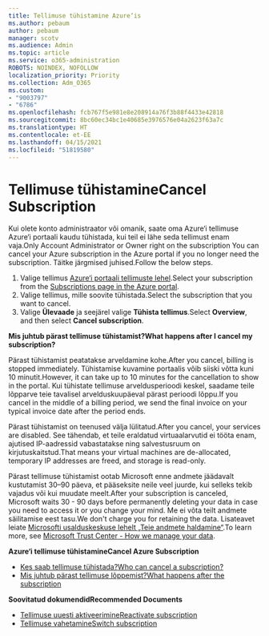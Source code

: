 ```yaml
---
title: Tellimuse tühistamine Azure‘is
ms.author: pebaum
author: pebaum
manager: scotv
ms.audience: Admin
ms.topic: article
ms.service: o365-administration
ROBOTS: NOINDEX, NOFOLLOW
localization_priority: Priority
ms.collection: Adm_O365
ms.custom:
- "9003797"
- "6786"
ms.openlocfilehash: fcb767f5e981e8e208914a76f3b88f4433e42818
ms.sourcegitcommit: 8bc60ec34bc1e40685e3976576e04a2623f63a7c
ms.translationtype: HT
ms.contentlocale: et-EE
ms.lasthandoff: 04/15/2021
ms.locfileid: "51819580"
---
```

# <a name="cancel-subscription"></a><span data-ttu-id="abf0f-102">Tellimuse tühistamine</span><span class="sxs-lookup"><span data-stu-id="abf0f-102">Cancel Subscription</span></span>

<span data-ttu-id="abf0f-103">Kui olete konto administraator või omanik, saate oma Azure‘i tellimuse Azure‘i portaali kaudu tühistada, kui teil ei lähe seda tellimust enam vaja.</span><span class="sxs-lookup"><span data-stu-id="abf0f-103">Only Account Administrator or Owner right on the subscription You can cancel your Azure subscription in the Azure portal if you no longer need the subscription.</span></span> <span data-ttu-id="abf0f-104">Täitke järgmised juhised.</span><span class="sxs-lookup"><span data-stu-id="abf0f-104">Follow the below steps.</span></span>

1. <span data-ttu-id="abf0f-105">Valige tellimus [Azure‘i portaali tellimuste lehel](https://portal.azure.com/#blade/Microsoft_Azure_Billing/SubscriptionsBlade).</span><span class="sxs-lookup"><span data-stu-id="abf0f-105">Select your subscription from the [Subscriptions page in the Azure portal](https://portal.azure.com/#blade/Microsoft_Azure_Billing/SubscriptionsBlade).</span></span>
2. <span data-ttu-id="abf0f-106">Valige tellimus, mille soovite tühistada.</span><span class="sxs-lookup"><span data-stu-id="abf0f-106">Select the subscription that you want to cancel.</span></span>
3. <span data-ttu-id="abf0f-107">Valige **Ülevaade** ja seejärel valige **Tühista tellimus**.</span><span class="sxs-lookup"><span data-stu-id="abf0f-107">Select **Overview**, and then select **Cancel subscription**.</span></span>

<span data-ttu-id="abf0f-108">**Mis juhtub pärast tellimuse tühistamist?**</span><span class="sxs-lookup"><span data-stu-id="abf0f-108">**What happens after I cancel my subscription?**</span></span>

<span data-ttu-id="abf0f-109">Pärast tühistamist peatatakse arveldamine kohe.</span><span class="sxs-lookup"><span data-stu-id="abf0f-109">After you cancel, billing is stopped immediately.</span></span> <span data-ttu-id="abf0f-110">Tühistamise kuvamine portaalis võib siiski võtta kuni 10 minutit.</span><span class="sxs-lookup"><span data-stu-id="abf0f-110">However, it can take up to 10 minutes for the cancellation to show in the portal.</span></span> <span data-ttu-id="abf0f-111">Kui tühistate tellimuse arveldusperioodi keskel, saadame teile lõpparve teie tavalisel arvelduskuupäeval pärast perioodi lõppu.</span><span class="sxs-lookup"><span data-stu-id="abf0f-111">If you cancel in the middle of a billing period, we send the final invoice on your typical invoice date after the period ends.</span></span>

<span data-ttu-id="abf0f-112">Pärast tühistamist on teenused välja lülitatud.</span><span class="sxs-lookup"><span data-stu-id="abf0f-112">After you cancel, your services are disabled.</span></span> <span data-ttu-id="abf0f-113">See tähendab, et teile eraldatud virtuaalarvutid ei tööta enam, ajutised IP-aadressid vabastatakse ning salvestusruum on kirjutuskaitstud.</span><span class="sxs-lookup"><span data-stu-id="abf0f-113">That means your virtual machines are de-allocated, temporary IP addresses are freed, and storage is read-only.</span></span>

<span data-ttu-id="abf0f-114">Pärast tellimuse tühistamist ootab Microsoft enne andmete jäädavalt kustutamist 30–90 päeva, et pääseksite neile veel juurde, kui selleks tekib vajadus või kui muudate meelt.</span><span class="sxs-lookup"><span data-stu-id="abf0f-114">After your subscription is canceled, Microsoft waits 30 - 90 days before permanently deleting your data in case you need to access it or you change your mind.</span></span> <span data-ttu-id="abf0f-115">Me ei võta teilt andmete säilitamise eest tasu.</span><span class="sxs-lookup"><span data-stu-id="abf0f-115">We don't charge you for retaining the data.</span></span> <span data-ttu-id="abf0f-116">Lisateavet leiate [Microsofti usalduskeskuse lehelt „Teie andmete haldamine“](https://go.microsoft.com/fwLink/p/?LinkID=822930&clcid=0x409).</span><span class="sxs-lookup"><span data-stu-id="abf0f-116">To learn more, see [Microsoft Trust Center - How we manage your data](https://go.microsoft.com/fwLink/p/?LinkID=822930&clcid=0x409).</span></span>

<span data-ttu-id="abf0f-117">**Azure‘i tellimuse tühistamine**</span><span class="sxs-lookup"><span data-stu-id="abf0f-117">**Cancel Azure Subscription**</span></span>

- [<span data-ttu-id="abf0f-118">Kes saab tellimuse tühistada?</span><span class="sxs-lookup"><span data-stu-id="abf0f-118">Who can cancel a subscription?</span></span>](https://docs.microsoft.com/azure/billing/billing-how-to-cancel-azure-subscription?WT.mc_id=Portal-Microsoft_Azure_Support#who-can-cancel-a-subscription)
- [<span data-ttu-id="abf0f-119">Mis juhtub pärast tellimuse lõppemist?</span><span class="sxs-lookup"><span data-stu-id="abf0f-119">What happens after the subscription</span></span>](https://docs.microsoft.com/azure/billing/billing-how-to-cancel-azure-subscription?WT.mc_id=Portal-Microsoft_Azure_Support#what-happens-after-i-cancel-my-subscription)

<span data-ttu-id="abf0f-120">**Soovitatud dokumendid**</span><span class="sxs-lookup"><span data-stu-id="abf0f-120">**Recommended Documents**</span></span>

- [<span data-ttu-id="abf0f-121">Tellimuse uuesti aktiveerimine</span><span class="sxs-lookup"><span data-stu-id="abf0f-121">Reactivate subscription</span></span>](https://docs.microsoft.com/azure/billing/billing-how-to-cancel-azure-subscription?WT.mc_id=Portal-Microsoft_Azure_Support#reactivate-subscription)
- [<span data-ttu-id="abf0f-122">Tellimuse vahetamine</span><span class="sxs-lookup"><span data-stu-id="abf0f-122">Switch subscription</span></span>](https://docs.microsoft.com/azure/billing/billing-how-to-switch-azure-offer?WT.mc_id=Portal-Microsoft_Azure_Support)